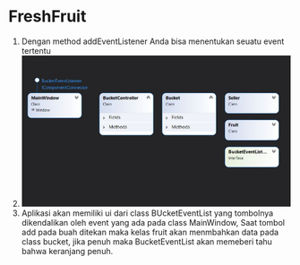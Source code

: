 # FreshFruit
1. Dengan method addEventListener Anda bisa menentukan seuatu event tertentu
2. ![alt text](https://github.com/Dimassanjaya2745/Freshfruit/blob/main/ClassDiagram.JPG)
3. Aplikasi akan memiliki ui dari class BUcketEventList yang tombolnya dikendalikan oleh event yang ada pada class MainWindow, Saat tombol add pada buah ditekan maka kelas fruit akan menmbahkan data pada class bucket, jika penuh maka BucketEventList akan memeberi tahu bahwa keranjang penuh.
